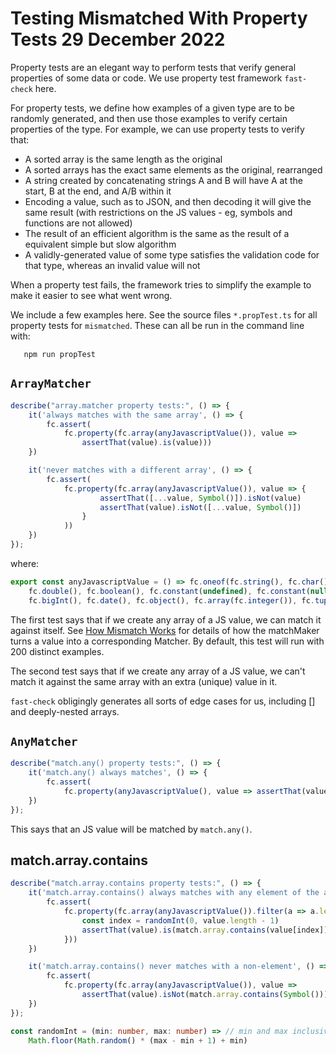 # Testing Mismatched With Property Tests 29 December 2022

Property tests are an elegant way to perform tests that verify general properties of some data or code.
We use property test framework `fast-check` here.

For property tests, we define how examples of a given type are to be randomly generated, and then use 
those examples to verify certain properties of the type.
For example, we can use property tests to verify that:
  * A sorted array is the same length as the original
  * A sorted arrays has the exact same elements as the original, rearranged
  * A string created by concatenating strings A and B will have A at the start, B at the end, and A/B within it
  * Encoding a value, such as to JSON, and then decoding it will give the same result 
    (with restrictions on the JS values - eg, symbols and functions are not allowed)
  * The result of an efficient algorithm is the same as the result of a equivalent simple but slow algorithm
  * A validly-generated value of some type satisfies the validation code for that type, whereas an invalid value will not

When a property test fails, the framework tries to simplify the example to make it easier to see what went wrong.

We include a few examples here. See the source files `*.propTest.ts` for all property tests for `mismatched`.
These can all be run in the command line with:

```
   npm run propTest
```

## `ArrayMatcher`

```typescript
describe("array.matcher property tests:", () => {
    it('always matches with the same array', () => {
        fc.assert(
            fc.property(fc.array(anyJavascriptValue()), value =>
                assertThat(value).is(value)))
    })

    it('never matches with a different array', () => {
        fc.assert(
            fc.property(fc.array(anyJavascriptValue()), value => {
                    assertThat([...value, Symbol()]).isNot(value)
                    assertThat(value).isNot([...value, Symbol()])
                }
            ))
    })
});
```

where:
```typescript
export const anyJavascriptValue = () => fc.oneof(fc.string(), fc.char(), fc.string().map(s => Symbol(s)), fc.integer(), fc.float(),
    fc.double(), fc.boolean(), fc.constant(undefined), fc.constant(null), fc.constant(NaN),
    fc.bigInt(), fc.date(), fc.object(), fc.array(fc.integer()), fc.tuple(fc.integer(), fc.string()))
```

The first test says that if we create any array of a JS value, we can match it against itself.
See [How Mismatch Works](../docs/HowItWorks.md) for details of how the matchMaker turns a value into a corresponding Matcher.
By default, this test will run with 200 distinct examples.

The second test says that if we create any array of a JS value, we can't match it against the same array with an extra (unique) value in it.

`fast-check` obligingly generates all sorts of edge cases for us, including [] and deeply-nested arrays.

## `AnyMatcher`

```typescript
describe("match.any() property tests:", () => {
    it('match.any() always matches', () => {
        fc.assert(
            fc.property(anyJavascriptValue(), value => assertThat(value).is(match.any())))
    })
});
```

This says that an JS value will be matched by `match.any()`.

## match.array.contains

```typescript
describe("match.array.contains property tests:", () => {
    it('match.array.contains() always matches with any element of the array', () => {
        fc.assert(
            fc.property(fc.array(anyJavascriptValue()).filter(a => a.length > 0), value => {
                const index = randomInt(0, value.length - 1)
                assertThat(value).is(match.array.contains(value[index]))
            }))
    })

    it('match.array.contains() never matches with a non-element', () => {
        fc.assert(
            fc.property(fc.array(anyJavascriptValue()), value =>
                assertThat(value).isNot(match.array.contains(Symbol()))))
    })
});

const randomInt = (min: number, max: number) => // min and max inclusive
    Math.floor(Math.random() * (max - min + 1) + min)
```
